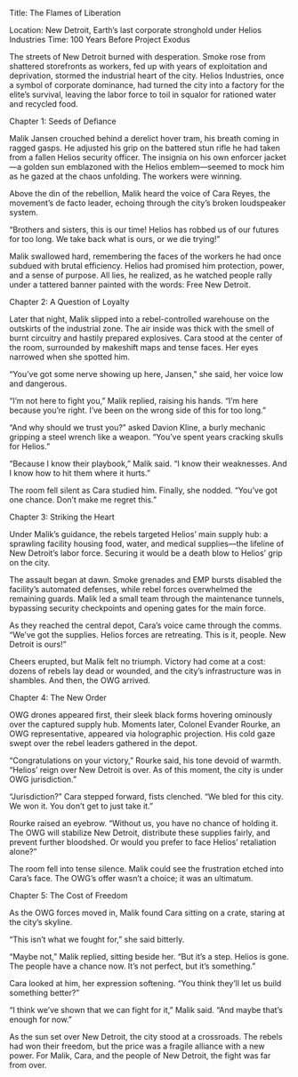 Title: The Flames of Liberation

Location: New Detroit, Earth’s last corporate stronghold under Helios Industries
Time: 100 Years Before Project Exodus

The streets of New Detroit burned with desperation. Smoke rose from shattered storefronts as workers, fed up with years of exploitation and deprivation, stormed the industrial heart of the city. Helios Industries, once a symbol of corporate dominance, had turned the city into a factory for the elite’s survival, leaving the labor force to toil in squalor for rationed water and recycled food.

Chapter 1: Seeds of Defiance

Malik Jansen crouched behind a derelict hover tram, his breath coming in ragged gasps. He adjusted his grip on the battered stun rifle he had taken from a fallen Helios security officer. The insignia on his own enforcer jacket—a golden sun emblazoned with the Helios emblem—seemed to mock him as he gazed at the chaos unfolding. The workers were winning.

Above the din of the rebellion, Malik heard the voice of Cara Reyes, the movement’s de facto leader, echoing through the city’s broken loudspeaker system.

“Brothers and sisters, this is our time! Helios has robbed us of our futures for too long. We take back what is ours, or we die trying!”

Malik swallowed hard, remembering the faces of the workers he had once subdued with brutal efficiency. Helios had promised him protection, power, and a sense of purpose. All lies, he realized, as he watched people rally under a tattered banner painted with the words: Free New Detroit.

Chapter 2: A Question of Loyalty

Later that night, Malik slipped into a rebel-controlled warehouse on the outskirts of the industrial zone. The air inside was thick with the smell of burnt circuitry and hastily prepared explosives. Cara stood at the center of the room, surrounded by makeshift maps and tense faces. Her eyes narrowed when she spotted him.

“You’ve got some nerve showing up here, Jansen,” she said, her voice low and dangerous.

“I’m not here to fight you,” Malik replied, raising his hands. “I’m here because you’re right. I’ve been on the wrong side of this for too long.”

“And why should we trust you?” asked Davion Kline, a burly mechanic gripping a steel wrench like a weapon. “You’ve spent years cracking skulls for Helios.”

“Because I know their playbook,” Malik said. “I know their weaknesses. And I know how to hit them where it hurts.”

The room fell silent as Cara studied him. Finally, she nodded. “You’ve got one chance. Don’t make me regret this.”

Chapter 3: Striking the Heart

Under Malik’s guidance, the rebels targeted Helios’ main supply hub: a sprawling facility housing food, water, and medical supplies—the lifeline of New Detroit’s labor force. Securing it would be a death blow to Helios’ grip on the city.

The assault began at dawn. Smoke grenades and EMP bursts disabled the facility’s automated defenses, while rebel forces overwhelmed the remaining guards. Malik led a small team through the maintenance tunnels, bypassing security checkpoints and opening gates for the main force.

As they reached the central depot, Cara’s voice came through the comms. “We’ve got the supplies. Helios forces are retreating. This is it, people. New Detroit is ours!”

Cheers erupted, but Malik felt no triumph. Victory had come at a cost: dozens of rebels lay dead or wounded, and the city’s infrastructure was in shambles. And then, the OWG arrived.

Chapter 4: The New Order

OWG drones appeared first, their sleek black forms hovering ominously over the captured supply hub. Moments later, Colonel Evander Rourke, an OWG representative, appeared via holographic projection. His cold gaze swept over the rebel leaders gathered in the depot.

“Congratulations on your victory,” Rourke said, his tone devoid of warmth. “Helios’ reign over New Detroit is over. As of this moment, the city is under OWG jurisdiction.”

“Jurisdiction?” Cara stepped forward, fists clenched. “We bled for this city. We won it. You don’t get to just take it.”

Rourke raised an eyebrow. “Without us, you have no chance of holding it. The OWG will stabilize New Detroit, distribute these supplies fairly, and prevent further bloodshed. Or would you prefer to face Helios’ retaliation alone?”

The room fell into tense silence. Malik could see the frustration etched into Cara’s face. The OWG’s offer wasn’t a choice; it was an ultimatum.

Chapter 5: The Cost of Freedom

As the OWG forces moved in, Malik found Cara sitting on a crate, staring at the city’s skyline.

“This isn’t what we fought for,” she said bitterly.

“Maybe not,” Malik replied, sitting beside her. “But it’s a step. Helios is gone. The people have a chance now. It’s not perfect, but it’s something.”

Cara looked at him, her expression softening. “You think they’ll let us build something better?”

“I think we’ve shown that we can fight for it,” Malik said. “And maybe that’s enough for now.”

As the sun set over New Detroit, the city stood at a crossroads. The rebels had won their freedom, but the price was a fragile alliance with a new power. For Malik, Cara, and the people of New Detroit, the fight was far from over.
